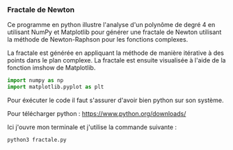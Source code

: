 ### Fractale de Newton


Ce programme en python illustre l'analyse d'un polynôme de degré 4 en utilisant NumPy et Matplotlib 
pour générer une fractale de Newton utilisant la méthode de Newton-Raphson pour les fonctions complexes. 

La fractale est générée en appliquant la méthode de manière itérative à des points dans le plan complexe. 
La fractale est ensuite visualisée à l'aide de la fonction imshow de Matplotlib.

```python
import numpy as np
import matplotlib.pyplot as plt
```



Pour éxécuter le code il faut s'assurer d'avoir bien python sur son système.

Pour télécharger python : https://www.python.org/downloads/

Ici j'ouvre mon terminale et j'utilise la commande suivante :

```
python3 fractale.py

```



